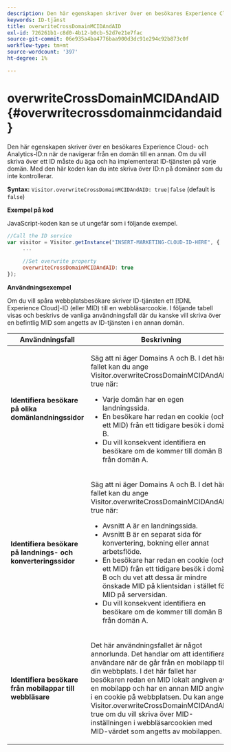 ```yaml
---
description: Den här egenskapen skriver över en besökares Experience Cloud- och Analytics-ID:n när de navigerar från en domän till en annan. Om du vill skriva över ett ID måste du äga och ha implementerat ID-tjänsten på varje domän. Med den här koden kan du inte skriva över ID:n på domäner som du inte kontrollerar.
keywords: ID-tjänst
title: overwriteCrossDomainMCIDAndAID
exl-id: 726261b1-c8d0-4b12-b0cb-52d7e21e7fac
source-git-commit: 06e935a4ba4776baa900d3dc91e294c92b873c0f
workflow-type: tm+mt
source-wordcount: '397'
ht-degree: 1%

---
```


# overwriteCrossDomainMCIDAndAID{#overwritecrossdomainmcidandaid}

Den här egenskapen skriver över en besökares Experience Cloud- och Analytics-ID:n när de navigerar från en domän till en annan. Om du vill skriva över ett ID måste du äga och ha implementerat ID-tjänsten på varje domän. Med den här koden kan du inte skriva över ID:n på domäner som du inte kontrollerar.

**Syntax:** `Visitor.overwriteCrossDomainMCIDAndAID: true|false` (default is  `false`)

**Exempel på kod**

JavaScript-koden kan se ut ungefär som i följande exempel.

```js
//Call the ID service 
var visitor = Visitor.getInstance("INSERT-MARKETING-CLOUD-ID-HERE", { 
     ... 
 
     //Set overwrite property 
     overwriteCrossDomainMCIDAndAID: true 
}); 
```

**Användningsexempel**

Om du vill spåra webbplatsbesökare skriver ID-tjänsten ett [!DNL Experience Cloud]-ID (eller MID) till en webbläsarcookie. I följande tabell visas och beskrivs de vanliga användningsfall där du kanske vill skriva över en befintlig MID som angetts av ID-tjänsten i en annan domän.

<table id="table_FC1AF6551D6646E0BF1C4FB7C1316EBB"> 
 <thead> 
  <tr> 
   <th colname="col1" class="entry"> Användningsfall </th> 
   <th colname="col2" class="entry"> Beskrivning </th> 
  </tr> 
 </thead>
 <tbody> 
  <tr> 
   <td colname="col1"> <p> <b>Identifiera besökare på olika domänlandningssidor</b> </p> </td> 
   <td colname="col2"> <p>Säg att ni äger Domains A och B. I det här fallet kan du ange <span class="codeph"> Visitor.overwriteCrossDomainMCIDAndAID: true </span> när: </p> <p> 
     <ul id="ul_FB4704BFE7134F1688E34BF1A36627B7"> 
      <li id="li_FF71FD1FB9DD4702B675A140FAD2B481">Varje domän har en egen landningssida. </li> 
      <li id="li_78F75469D32D473B93148B46D35E67F1">En besökare har redan en cookie (och ett MID) från ett tidigare besök i domän B. </li> 
      <li id="li_305CE5138EEB43D3BF9CE38D1E7FFA04">Du vill konsekvent identifiera en besökare om de kommer till domän B från domän A. </li> 
     </ul> </p> </td> 
  </tr> 
  <tr> 
   <td colname="col1"> <p> <b>Identifiera besökare på landnings- och konverteringssidor</b> </p> </td> 
   <td colname="col2"> <p>Säg att ni äger Domains A och B. I det här fallet kan du ange <span class="codeph"> Visitor.overwriteCrossDomainMCIDAndAID: true </span> när: </p> 
    <ul id="ul_7BEBFD523A2F47AFB6963536E43692D0"> 
     <li id="li_71586080489340E2A6C0B263F231E3DE">Avsnitt A är en landningssida. </li> 
     <li id="li_4E3D3CB380EE4F1BAC4CD752194AE8DE">Avsnitt B är en separat sida för konvertering, bokning eller annat arbetsflöde. </li> 
     <li id="li_FB393B16CFAC4D2D9B2328EBA4573C1A">En besökare har redan en cookie (och ett MID) från ett tidigare besök i domän B och du vet att dessa är mindre önskade MID på klientsidan i stället för MID på serversidan. </li> 
     <li id="li_36FC138530A4476A995C0F9FD73C41DE">Du vill konsekvent identifiera en besökare om de kommer till domän B från domän A. </li> 
    </ul> </td> 
  </tr> 
  <tr> 
   <td colname="col1"> <p> <b>Identifiera besökare från mobilappar till webbläsare</b> </p> </td> 
   <td colname="col2"> <p>Det här användningsfallet är något annorlunda. Det handlar om att identifiera användare när de går från en mobilapp till din webbplats. I det här fallet har besökaren redan en MID lokalt angiven av en mobilapp och har en annan MID angiven i en cookie på webbplatsen. Du kan ange <span class="codeph"> Visitor.overwriteCrossDomainMCIDAndAID: true </span> om du vill skriva över MID-inställningen i webbläsarcookien med MID-värdet som angetts av mobilappen. </p> </td> 
  </tr> 
 </tbody> 
</table>
